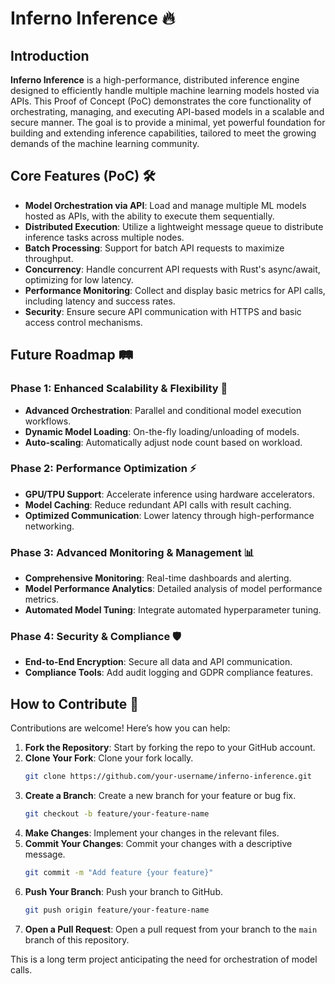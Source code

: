
# Inferno Inference 🔥

## Introduction

**Inferno Inference** is a high-performance, distributed inference engine designed to efficiently handle multiple machine learning models hosted via APIs. This Proof of Concept (PoC) demonstrates the core functionality of orchestrating, managing, and executing API-based models in a scalable and secure manner. The goal is to provide a minimal, yet powerful foundation for building and extending inference capabilities, tailored to meet the growing demands of the machine learning community.

## Core Features (PoC) 🛠️
- **Model Orchestration via API**: Load and manage multiple ML models hosted as APIs, with the ability to execute them sequentially.
- **Distributed Execution**: Utilize a lightweight message queue to distribute inference tasks across multiple nodes.
- **Batch Processing**: Support for batch API requests to maximize throughput.
- **Concurrency**: Handle concurrent API requests with Rust's async/await, optimizing for low latency.
- **Performance Monitoring**: Collect and display basic metrics for API calls, including latency and success rates.
- **Security**: Ensure secure API communication with HTTPS and basic access control mechanisms.

## Future Roadmap 🛤️

### Phase 1: Enhanced Scalability & Flexibility 🚀
- **Advanced Orchestration**: Parallel and conditional model execution workflows.
- **Dynamic Model Loading**: On-the-fly loading/unloading of models.
- **Auto-scaling**: Automatically adjust node count based on workload.

### Phase 2: Performance Optimization ⚡
- **GPU/TPU Support**: Accelerate inference using hardware accelerators.
- **Model Caching**: Reduce redundant API calls with result caching.
- **Optimized Communication**: Lower latency through high-performance networking.

### Phase 3: Advanced Monitoring & Management 📊
- **Comprehensive Monitoring**: Real-time dashboards and alerting.
- **Model Performance Analytics**: Detailed analysis of model performance metrics.
- **Automated Model Tuning**: Integrate automated hyperparameter tuning.

### Phase 4: Security & Compliance 🛡️
- **End-to-End Encryption**: Secure all data and API communication.
- **Compliance Tools**: Add audit logging and GDPR compliance features.

## How to Contribute 🤝

Contributions are welcome! Here’s how you can help:

1. **Fork the Repository**: Start by forking the repo to your GitHub account.
2. **Clone Your Fork**: Clone your fork locally.
   ```bash
   git clone https://github.com/your-username/inferno-inference.git
   ```
3. **Create a Branch**: Create a new branch for your feature or bug fix.
   ```bash
   git checkout -b feature/your-feature-name
   ```
4. **Make Changes**: Implement your changes in the relevant files.
5. **Commit Your Changes**: Commit your changes with a descriptive message.
   ```bash
   git commit -m "Add feature {your feature}"
   ```
6. **Push Your Branch**: Push your branch to GitHub.
   ```bash
   git push origin feature/your-feature-name
   ```
7. **Open a Pull Request**: Open a pull request from your branch to the `main` branch of this repository.

This is a long term project anticipating the need for orchestration of model calls.
```